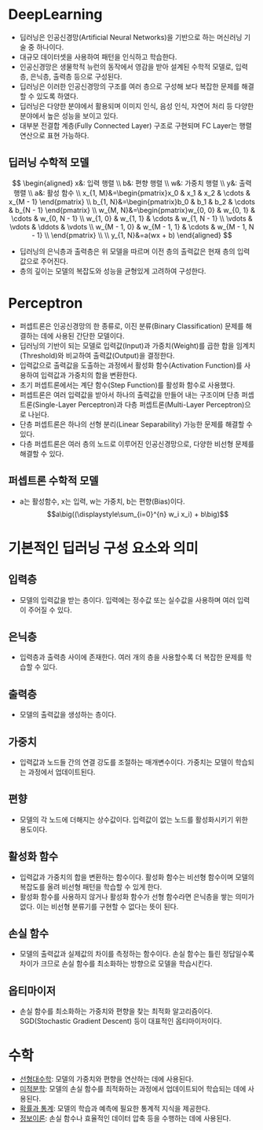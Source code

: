 # DeepLearning
- 딥러닝은 인공신경망(Artificial Neural Networks)을 기반으로 하는 머신러닝 기술 중 하나이다.
- 대규모 데이터셋을 사용하여 패턴을 인식하고 학습한다.
- 인공신경망은 생물학적 뉴런의 동작에서 영감을 받아 설계된 수학적 모델로, 입력층, 은닉층, 출력층 등으로 구성된다.
- 딥러닝은 이러한 인공신경망의 구조를 여러 층으로 구성해 보다 복잡한 문제를 해결할 수 있도록 하였다.
- 딥러닝은 다양한 분야에서 활용되며 이미지 인식, 음성 인식, 자연어 처리 등 다양한 분야에서 높은 성능을 보이고 있다.
- 대부분 전결합 계층(Fully Connected Layer) 구조로 구현되며 FC Layer는 행렬 연산으로 표현 가능하다.
## 딥러닝 수학적 모델
$$
\begin{aligned}
x&: 입력 행렬 \\
b&: 편향 행렬 \\
w&: 가중치 행렬 \\
y&: 출력 행렬 \\
a&: 활성 함수 \\
x_{1, M}&=\begin{pmatrix}x_0 & x_1 & x_2 & \cdots & x_{M - 1} \end{pmatrix} \\
b_{1, N}&=\begin{pmatrix}b_0 & b_1 & b_2 & \cdots & b_{N - 1} \end{pmatrix} \\
w_{M, N}&=\begin{pmatrix}w_{0, 0} & w_{0, 1} & \cdots & w_{0, N - 1} \\
w_{1, 0} & w_{1, 1} & \cdots & w_{1, N - 1} \\
\vdots & \vdots & \ddots & \vdots \\
w_{M - 1, 0} & w_{M - 1, 1} & \cdots & w_{M - 1, N - 1} \\
\end{pmatrix} \\
\\
y_{1, N}&=a(wx + b)
\end{aligned}
$$
- 딥러닝의 은닉층과 출력층은 위 모델을 따르며 이전 층의 출력값은 현재 층의 입력값으로 주어진다.
- 층의 깊이는 모델의 복잡도와 성능을 균형있게 고려하여 구성한다.
# Perceptron
- 퍼셉트론은 인공신경망의 한 종류로, 이진 분류(Binary Classification) 문제를 해결하는 데에 사용된 간단한 모델이다.
- 딥러닝의 기반이 되는 모델로 입력값(Input)과 가중치(Weight)를 곱한 합을 임계치(Threshold)와 비교하여 출력값(Output)을 결정한다.
- 입력값으로 출력값을 도출하는 과정에서 활성화 함수(Activation Function)를 사용하여 입력값과 가중치의 합을 변환한다.
- 초기 퍼셉트론에서는 계단 함수(Step Function)를 활성화 함수로 사용했다.
- 퍼셉트론은 여러 입력값을 받아서 하나의 출력값을 만들어 내는 구조이며 단층 퍼셉트론(Single-Layer Perceptron)과 다층 퍼셉트론(Multi-Layer Perceptron)으로 나뉜다.
- 단층 퍼셉트론은 하나의 선형 분리(Linear Separability) 가능한 문제를 해결할 수 있다.
- 다층 퍼셉트론은 여러 층의 노드로 이루어진 인공신경망으로, 다양한 비선형 문제를 해결할 수 있다.
## 퍼셉트론 수학적 모델
- a는 활성함수, x는 입력, w는 가중치, b는 편향(Bias)이다.
$$a\big((\displaystyle\sum_{i=0}^{n} w_i x_i) + b\big)$$
# 기본적인 딥러닝 구성 요소와 의미
## 입력층
- 모델의 입력값을 받는 층이다. 입력에는 정수값 또는 실수값을 사용하며 여러 입력이 주어질 수 있다.
## 은닉층
- 입력층과 출력층 사이에 존재한다. 여러 개의 층을 사용할수록 더 복잡한 문제를 학습할 수 있다.
## 출력층
- 모델의 출력값을 생성하는 층이다.
## 가중치
- 입력값과 노드들 간의 연결 강도를 조절하는 매개변수이다. 가중치는 모델이 학습되는 과정에서 업데이트된다.
## 편향
- 모델의 각 노드에 더해지는 상수값이다. 입력값이 없는 노드를 활성화시키기 위한 용도이다.
## 활성화 함수
- 입력값과 가중치의 합을 변환하는 함수이다. 활성화 함수는 비선형 함수이며 모델의 복잡도를 올려 비선형 패턴을 학습할 수 있게 한다.
- 활성화 함수를 사용하지 않거나 활성화 함수가 선형 함수라면 은닉층을 쌓는 의미가 없다. 이는 비선형 분류기를 구현할 수 없다는 뜻이 된다.
## 손실 함수
- 모델의 출력값과 실제값의 차이를 측정하는 함수이다. 손실 함수는 틀린 정답일수록 차이가 크므로 손실 함수를 최소화하는 방향으로 모델을 학습시킨다.
## 옵티마이저
- 손실 함수를 최소화하는 가중치와 편향을 찾는 최적화 알고리즘이다. SGD(Stochastic Gradient Descent) 등이 대표적인 옵티마이저이다.
# 수학
- [선형대수학](./Math/LinearAlgebra/): 모델의 가중치와 편향을 연산하는 데에 사용된다.
- [미적분학](./Math/Calculus/): 모델의 손실 함수를 최적화하는 과정에서 업데이트되어 학습되는 데에 사용된다.
- [확률과 통계](./Math/ProbabilityAndStatistics/): 모델의 학습과 예측에 필요한 통계적 지식을 제공한다.
- [정보이론](./Math/InformationTheory/): 손실 함수나 효율적인 데이터 압축 등을 수행하는 데에 사용된다.